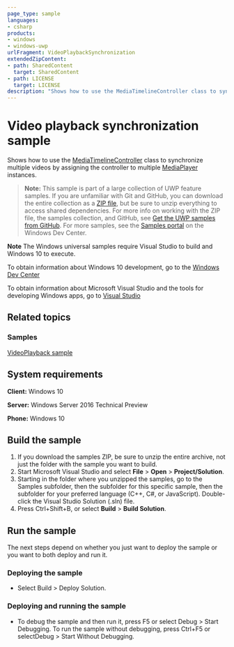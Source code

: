 ```yaml
---
page_type: sample
languages:
- csharp
products:
- windows
- windows-uwp
urlFragment: VideoPlaybackSynchronization
extendedZipContent:
- path: SharedContent
  target: SharedContent
- path: LICENSE
  target: LICENSE
description: "Shows how to use the MediaTimelineController class to synchronize multiple videos."
---
```


<!---
  category: AudioVideoAndCamera
  samplefwlink: http://go.microsoft.com/fwlink/p/?LinkId=823061
-->

# Video playback synchronization sample

Shows how to use the [MediaTimelineController](https://msdn.microsoft.com/library/windows/apps/windows.media.mediatimelinecontroller.aspx) 
class to synchronize multiple videos by assigning the controller to multiple [MediaPlayer](https://msdn.microsoft.com/library/windows/apps/windows.media.playback.mediaplayer.aspx) 
instances.

> **Note:** This sample is part of a large collection of UWP feature samples. 
> If you are unfamiliar with Git and GitHub, you can download the entire collection as a 
> [ZIP file](https://github.com/Microsoft/Windows-universal-samples/archive/master.zip), but be 
> sure to unzip everything to access shared dependencies. For more info on working with the ZIP file, 
> the samples collection, and GitHub, see [Get the UWP samples from GitHub](https://aka.ms/ovu2uq). 
> For more samples, see the [Samples portal](https://aka.ms/winsamples) on the Windows Dev Center. 

**Note** The Windows universal samples require Visual Studio to build and Windows 10 to execute.

To obtain information about Windows 10 development, go to the [Windows Dev Center](https://dev.windows.com)

To obtain information about Microsoft Visual Studio and the tools for developing Windows apps, go to [Visual Studio](http://go.microsoft.com/fwlink/?LinkID=532422)

## Related topics

### Samples

[VideoPlayback sample](/Samples/VideoPlayback)  

## System requirements

**Client:** Windows 10 

**Server:** Windows Server 2016 Technical Preview

**Phone:** Windows 10 

## Build the sample

1. If you download the samples ZIP, be sure to unzip the entire archive, not just the folder with the sample you want to build. 
2. Start Microsoft Visual Studio and select **File** \> **Open** \> **Project/Solution**.
3. Starting in the folder where you unzipped the samples, go to the Samples subfolder, then the subfolder for this specific sample, then the subfolder for your preferred language (C++, C#, or JavaScript). Double-click the Visual Studio Solution (.sln) file.
4. Press Ctrl+Shift+B, or select **Build** \> **Build Solution**.

## Run the sample

The next steps depend on whether you just want to deploy the sample or you want to both deploy and run it.

### Deploying the sample

- Select Build > Deploy Solution. 

### Deploying and running the sample

- To debug the sample and then run it, press F5 or select Debug >  Start Debugging. To run the sample without debugging, press Ctrl+F5 or selectDebug > Start Without Debugging. 
